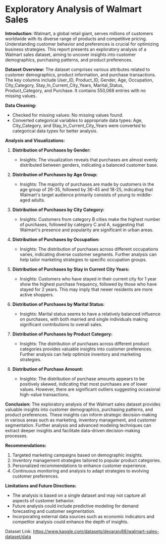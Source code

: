 # Exploratory Analysis of Walmart Sales

**Introduction:**
Walmart, a global retail giant, serves millions of customers worldwide with its diverse range of products and competitive pricing. Understanding customer behavior and preferences is crucial for optimizing business strategies. This report presents an exploratory analysis of a Walmart sales dataset, aiming to uncover insights into customer demographics, purchasing patterns, and product preferences.

**Dataset Overview:**
The dataset comprises various attributes related to customer demographics, product information, and purchase transactions. The key columns include User_ID, Product_ID, Gender, Age, Occupation, City_Category, Stay_In_Current_City_Years, Marital_Status, Product_Category, and Purchase. It contains 550,068 entries with no missing values.

**Data Cleaning:**
- Checked for missing values: No missing values found.
- Converted categorical variables to appropriate data types: Age, City_Category, and Stay_In_Current_City_Years were converted to categorical data types for better analysis.

**Analysis and Visualizations:**
1. **Distribution of Purchases by Gender:**
   - Insights: The visualization reveals that purchases are almost evenly distributed between genders, indicating a balanced customer base.

2. **Distribution of Purchases by Age Group:**
   - Insights: The majority of purchases are made by customers in the age group of 26-35, followed by 36-45 and 18-25, indicating that Walmart's target audience primarily consists of young to middle-aged adults.

3. **Distribution of Purchases by City Category:**
   - Insights: Customers from category B cities make the highest number of purchases, followed by category C and A, suggesting that Walmart's presence and popularity are significant in urban areas.

4. **Distribution of Purchases by Occupation:**
   - Insights: The distribution of purchases across different occupations varies, indicating diverse customer segments. Further analysis can help tailor marketing strategies to specific occupation groups.

5. **Distribution of Purchases by Stay in Current City Years:**
   - Insights: Customers who have stayed in their current city for 1 year show the highest purchase frequency, followed by those who have stayed for 2 years. This may imply that newer residents are more active shoppers.

6. **Distribution of Purchases by Marital Status:**
   - Insights: Marital status seems to have a relatively balanced influence on purchases, with both married and single individuals making significant contributions to overall sales.

7. **Distribution of Purchases by Product Category:**
   - Insights: The distribution of purchases across different product categories provides valuable insights into customer preferences. Further analysis can help optimize inventory and marketing strategies.

8. **Distribution of Purchase Amount:**
   - Insights: The distribution of purchase amounts appears to be positively skewed, indicating that most purchases are of lower values. However, there are significant outliers suggesting occasional high-value transactions.

**Conclusion:**
The exploratory analysis of the Walmart sales dataset provides valuable insights into customer demographics, purchasing patterns, and product preferences. These insights can inform strategic decision-making in various areas such as marketing, inventory management, and customer segmentation. Further analysis and advanced modeling techniques can extract deeper insights and facilitate data-driven decision-making processes.

**Recommendations:**
1. Targeted marketing campaigns based on demographic insights.
2. Inventory management strategies tailored to popular product categories.
3. Personalized recommendations to enhance customer experience.
4. Continuous monitoring and analysis to adapt strategies to evolving customer preferences.

**Limitations and Future Directions:**
- The analysis is based on a single dataset and may not capture all aspects of customer behavior.
- Future analysis could include predictive modeling for demand forecasting and customer segmentation.
- Incorporating external data sources such as economic indicators and competitor analysis could enhance the depth of insights.

Dataset Link: https://www.kaggle.com/datasets/devarajv88/walmart-sales-dataset/data
